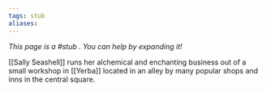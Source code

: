 ```yaml
---
tags: stub
aliases:
---
```


*This page is a #stub . You can help by expanding it!*

[[Sally Seashell]] runs her alchemical and enchanting business out of a small workshop in [[Yerba]] located in an alley by many popular shops and inns in the central square.